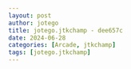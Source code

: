 ```yaml
---
layout: post
author: jotego
title: jotego.jtkchamp - dee657c
date: 2024-06-28
categories: [Arcade, jtkchamp]
tags: [jotego.jtkchamp]
---
```


